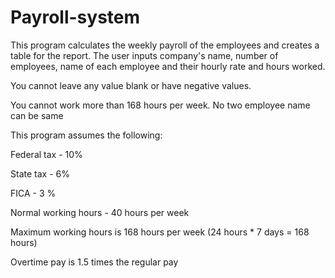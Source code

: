 # Payroll-system
This program calculates the weekly payroll of the employees and creates a table for the report. The user inputs company's name, number of employees, name of each employee and their hourly rate and hours worked.

You cannot leave any value blank or have negative values.

You cannot work more than 168 hours per week.
No two employee name can be same

This program assumes the following:

Federal tax - 10%

State tax - 6%

FICA - 3 %

Normal working hours - 40 hours per week

Maximum working hours is 168 hours per week (24 hours * 7 days = 168 hours)

Overtime pay is 1.5 times the regular pay

